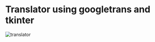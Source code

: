 # Translator using googletrans and tkinter
![translator](https://user-images.githubusercontent.com/71606864/127812886-803a2cd3-21b2-4e78-a334-eb8c521a0d48.png)
